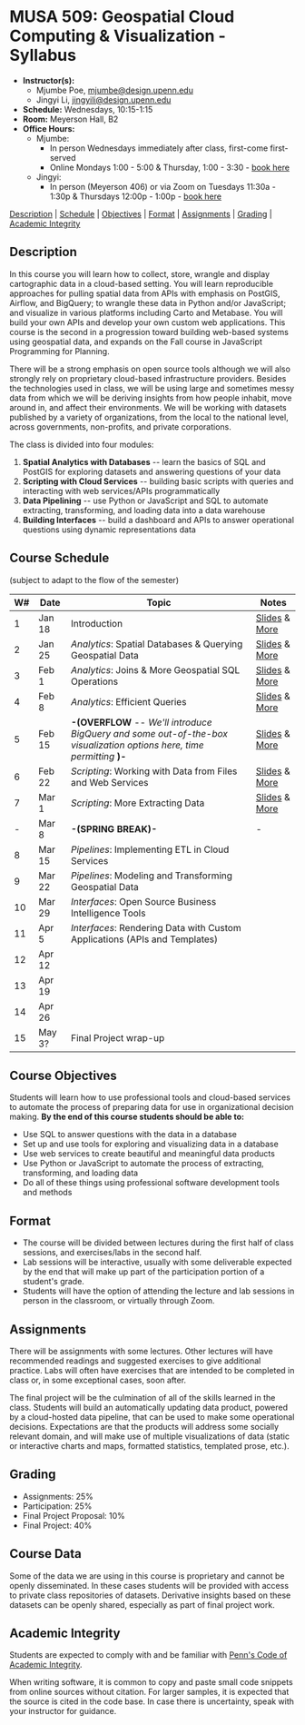 # MUSA 509: Geospatial Cloud Computing & Visualization - Syllabus

* **Instructor(s):**
  * Mjumbe Poe, mjumbe@design.upenn.edu
  * Jingyi Li, jingyili@design.upenn.edu
* **Schedule:** Wednesdays, 10:15-1:15
* **Room:** Meyerson Hall, B2
* **Office Hours:**
  * Mjumbe:
    * In person Wednesdays immediately after class, first-come first-served
    * Online Mondays 1:00 - 5:00 & Thursday, 1:00 - 3:30 - [book here](https://calendly.com/mjumbe-upenn/office-hours)
  * Jingyi:
    * In person (Meyerson 406) or via Zoom on Tuesdays 11:30a - 1:30p & Thursdays 12:00p - 1:00p - [book here](https://calendly.com/jingyili-ta/musa5090-spring-2023-office-hour)

[Description](#description) | [Schedule](#course-schedule) | [Objectives](#course-objectives) | [Format](#format) | [Assignments](#assignments) | [Grading](#grading) | [Academic Integrity](#academic-integrity)


## Description

In this course you will learn how to collect, store, wrangle and display cartographic data in a cloud-based setting. You will learn reproducible approaches for pulling spatial data from APIs with emphasis on PostGIS, Airflow, and BigQuery; to wrangle these data in Python and/or JavaScript; and visualize in various platforms including Carto and Metabase. You will build your own APIs and develop your own custom web applications. This course is the second in a progression toward building web-based systems using geospatial data, and expands on the Fall course in JavaScript Programming for Planning.

There will be a strong emphasis on open source tools although we will also strongly rely on proprietary cloud-based infrastructure providers. Besides the technologies used in class, we will be using large and sometimes messy data from which we will be deriving insights from how people inhabit, move around in, and affect their environments. We will be working with datasets published by a variety of organizations, from the local to the national level, across governments, non-profits, and private corporations.

The class is divided into four modules:

1. **Spatial Analytics with Databases** -- learn the basics of SQL and PostGIS for exploring datasets and answering questions of your data
2. **Scripting with Cloud Services** -- building basic scripts with queries and interacting with web services/APIs programmatically
3. **Data Pipelining** -- use Python or JavaScript and SQL to automate extracting, transforming, and loading data into a data warehouse
4. **Building Interfaces** -- build a dashboard and APIs to answer operational questions using dynamic representations data

## Course Schedule
(subject to adapt to the flow of the semester)

|  W#  |  Date  |  Topic  |  Notes  |
|------|--------|---------|---------|
|  1   |  Jan 18  |  Introduction  |  [Slides](https://musa-509-spring-2023.github.io/course-info/week01/SLIDES.html) & [More](week01/)  |
|  2   |  Jan 25  |  _Analytics_: Spatial Databases & Querying Geospatial Data  |  [Slides](https://musa-509-spring-2023.github.io/course-info/week02/SLIDES.html) & [More](https://github.com/musa-509-spring-2023/course-info/tree/main/week02)  |
|  3   |  Feb 1   |  _Analytics_: Joins & More Geospatial SQL Operations  |  [Slides](https://musa-509-spring-2023.github.io/course-info/week03/SLIDES.html) & [More](https://github.com/musa-509-spring-2023/course-info/tree/main/week03)  |
|  4   |  Feb 8   |  _Analytics_: Efficient Queries  |  [Slides](https://musa-509-spring-2023.github.io/course-info/week04/SLIDES.html) & [More](https://github.com/musa-509-spring-2023/course-info/tree/main/week04)  |
|  5   |  Feb 15  |  **-(OVERFLOW** -- _We'll introduce BigQuery and some out-of-the-box visualization options here, time permitting_ **)-**  |  [Slides](https://musa-509-spring-2023.github.io/course-info/week05/SLIDES.html) & [More](https://github.com/musa-509-spring-2023/course-info/tree/main/week05)  |
|  6   |  Feb 22  |  _Scripting_: Working with Data from Files and Web Services  |  [Slides](https://musa-509-spring-2023.github.io/course-info/week06/SLIDES.html) & [More](https://github.com/musa-509-spring-2023/course-info/tree/main/week06)  |
|  7   |  Mar 1   |  _Scripting_: More Extracting Data  |  [Slides](https://musa-509-spring-2023.github.io/course-info/week07/SLIDES.html) & [More](https://github.com/musa-509-spring-2023/course-info/tree/main/week07)  |
|  -   |  Mar 8   |  **-(SPRING BREAK)-**  |  -  |
|  8   |  Mar 15  |  _Pipelines_: Implementing ETL in Cloud Services  |    |
|  9   |  Mar 22  |  _Pipelines_: Modeling and Transforming Geospatial Data  |   |
|  10  |  Mar 29  |  _Interfaces_: Open Source Business Intelligence Tools  |   |
|  11  |  Apr 5   |  _Interfaces_: Rendering Data with Custom Applications (APIs and Templates)  |   |
|  12  |  Apr 12  |    |   |
|  13  |  Apr 19  |    |   |
|  14  |  Apr 26  |   |   |
|  15  |  May 3?  |  Final Project wrap-up  |   |

## Course Objectives

Students will learn how to use professional tools and cloud-based services to automate the process of preparing data for use in organizational decision making. **By the end of this course students should be able to:**
* Use SQL to answer questions with the data in a database
* Set up and use tools for exploring and visualizing data in a database
* Use web services to create beautiful and meaningful data products
* Use Python or JavaScript to automate the process of extracting, transforming, and loading data
* Do all of these things using professional software development tools and methods

## Format

* The course will be divided between lectures during the first half of class sessions, and exercises/labs in the second half.
* Lab sessions will be interactive, usually with some deliverable expected by the end that will make up part of the participation portion of a student's grade.
* Students will have the option of attending the lecture and lab sessions in person in the classroom, or virtually through Zoom.

## Assignments

There will be assignments with some lectures. Other lectures will have recommended readings and suggested exercises to give additional practice. Labs will often have exercises that are intended to be completed in class or, in some exceptional cases, soon after.

The final project will be the culmination of all of the skills learned in the class. Students will build an automatically updating data product, powered by a cloud-hosted data pipeline, that can be used to make some operational decisions. Expectations are that the products will address some socially relevant domain, and will make use of multiple visualizations of data (static or interactive charts and maps, formatted statistics, templated prose, etc.).

## Grading

* Assignments: 25%
* Participation: 25%
* Final Project Proposal: 10%
* Final Project: 40%

## Course Data

Some of the data we are using in this course is proprietary and cannot be openly disseminated. In these cases students will be provided with access to private class repositories of datasets. Derivative insights based on these datasets can be openly shared, especially as part of final project work.

## Academic Integrity

Students are expected to comply with and be familiar with [Penn's Code of Academic Integrity](https://catalog.upenn.edu/pennbook/code-of-academic-integrity).

When writing software, it is common to copy and paste small code snippets from online sources without citation. For larger samples, it is expected that the source is cited in the code base. In case there is uncertainty, speak with your instructor for guidance.
